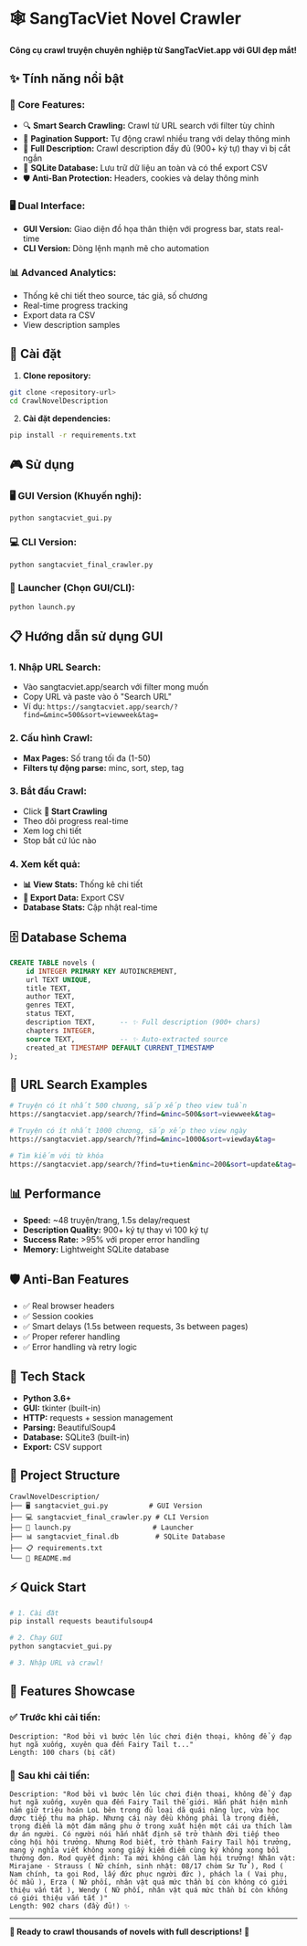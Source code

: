 # 🕸️ SangTacViet Novel Crawler

**Công cụ crawl truyện chuyên nghiệp từ SangTacViet.app với GUI đẹp mắt!**

## ✨ Tính năng nổi bật

### 🎯 **Core Features:**
- 🔍 **Smart Search Crawling:** Crawl từ URL search với filter tùy chỉnh
- 📄 **Pagination Support:** Tự động crawl nhiều trang với delay thông minh
- 📝 **Full Description:** Crawl description đầy đủ (900+ ký tự) thay vì bị cắt ngắn
- 💾 **SQLite Database:** Lưu trữ dữ liệu an toàn và có thể export CSV
- 🛡️ **Anti-Ban Protection:** Headers, cookies và delay thông minh

### 🖥️ **Dual Interface:**
- **GUI Version:** Giao diện đồ họa thân thiện với progress bar, stats real-time
- **CLI Version:** Dòng lệnh mạnh mẽ cho automation

### 📊 **Advanced Analytics:**
- Thống kê chi tiết theo source, tác giả, số chương
- Real-time progress tracking
- Export data ra CSV
- View description samples

## 🚀 Cài đặt

1. **Clone repository:**
```bash
git clone <repository-url>
cd CrawlNovelDescription
```

2. **Cài đặt dependencies:**
```bash
pip install -r requirements.txt
```

## 🎮 Sử dụng

### 🖥️ **GUI Version (Khuyến nghị):**
```bash
python sangtacviet_gui.py
```

### 💻 **CLI Version:**
```bash
python sangtacviet_final_crawler.py
```

### 🎯 **Launcher (Chọn GUI/CLI):**
```bash
python launch.py
```

## 📋 Hướng dẫn sử dụng GUI

### 1. **Nhập URL Search:**
- Vào sangtacviet.app/search với filter mong muốn
- Copy URL và paste vào ô "Search URL"
- Ví dụ: `https://sangtacviet.app/search/?find=&minc=500&sort=viewweek&tag=`

### 2. **Cấu hình Crawl:**
- **Max Pages:** Số trang tối đa (1-50)
- **Filters tự động parse:** minc, sort, step, tag

### 3. **Bắt đầu Crawl:**
- Click **🚀 Start Crawling**
- Theo dõi progress real-time
- Xem log chi tiết
- Stop bất cứ lúc nào

### 4. **Xem kết quả:**
- **📊 View Stats:** Thống kê chi tiết
- **💾 Export Data:** Export CSV
- **Database Stats:** Cập nhật real-time

## 🗄️ Database Schema

```sql
CREATE TABLE novels (
    id INTEGER PRIMARY KEY AUTOINCREMENT,
    url TEXT UNIQUE,
    title TEXT,
    author TEXT,
    genres TEXT,
    status TEXT,
    description TEXT,      -- ✨ Full description (900+ chars)
    chapters INTEGER,
    source TEXT,           -- ✨ Auto-extracted source
    created_at TIMESTAMP DEFAULT CURRENT_TIMESTAMP
);
```

## 🎯 URL Search Examples

```bash
# Truyện có ít nhất 500 chương, sắp xếp theo view tuần
https://sangtacviet.app/search/?find=&minc=500&sort=viewweek&tag=

# Truyện có ít nhất 1000 chương, sắp xếp theo view ngày
https://sangtacviet.app/search/?find=&minc=1000&sort=viewday&tag=

# Tìm kiếm với từ khóa
https://sangtacviet.app/search/?find=tu+tien&minc=200&sort=update&tag=
```

## 📊 Performance

- **Speed:** ~48 truyện/trang, 1.5s delay/request
- **Description Quality:** 900+ ký tự thay vì 100 ký tự
- **Success Rate:** >95% với proper error handling
- **Memory:** Lightweight SQLite database

## 🛡️ Anti-Ban Features

- ✅ Real browser headers
- ✅ Session cookies
- ✅ Smart delays (1.5s between requests, 3s between pages)
- ✅ Proper referer handling
- ✅ Error handling và retry logic

## 🔧 Tech Stack

- **Python 3.6+**
- **GUI:** tkinter (built-in)
- **HTTP:** requests + session management
- **Parsing:** BeautifulSoup4
- **Database:** SQLite3 (built-in)
- **Export:** CSV support

## 📁 Project Structure

```
CrawlNovelDescription/
├── 🖥️ sangtacviet_gui.py          # GUI Version
├── 💻 sangtacviet_final_crawler.py # CLI Version  
├── 🎯 launch.py                    # Launcher
├── 📊 sangtacviet_final.db         # SQLite Database
├── 📋 requirements.txt
└── 📖 README.md
```

## ⚡ Quick Start

```bash
# 1. Cài đặt
pip install requests beautifulsoup4

# 2. Chạy GUI
python sangtacviet_gui.py

# 3. Nhập URL và crawl!
```

## 🎉 Features Showcase

### ✅ **Trước khi cải tiến:**
```
Description: "Rod bởi vì bước lên lúc chơi điện thoại, không để ý đạp hụt ngã xuống, xuyên qua đến Fairy Tail t..."
Length: 100 chars (bị cắt)
```

### 🚀 **Sau khi cải tiến:**
```  
Description: "Rod bởi vì bước lên lúc chơi điện thoại, không để ý đạp hụt ngã xuống, xuyên qua đến Fairy Tail thế giới. Hắn phát hiện mình nắm giữ triệu hoán LoL bên trong đủ loại dã quái năng lực, vừa học được tiếp thu ma pháp. Nhưng cái này đều không phải là trọng điểm, trọng điểm là một đám mãng phu ở trong xuất hiện một cái ưa thích làm dự án người. Có người nói hắn nhất định sẽ trở thành đời tiếp theo công hội hội trưởng. Nhưng Rod biết, trở thành Fairy Tail hội trưởng, mang ý nghĩa viết không xong giấy kiểm điểm cùng ký không xong bồi thường đơn. Rod quyết định: Ta mới không cần làm hội trưởng! Nhân vật: Mirajane · Strauss ( Nữ chính, sinh nhật: 08/17 chòm Sư Tử ), Rod ( Nam chính, ta gọi Rod, lấy đức phục người đức ), phách la ( Vai phụ, ốc mẫu ), Erza ( Nữ phối, nhân vật quá mức thần bí còn không có giới thiệu vắn tắt ), Wendy ( Nữ phối, nhân vật quá mức thần bí còn không có giới thiệu vắn tắt )"
Length: 902 chars (đầy đủ!) ✨
```

---

**🎯 Ready to crawl thousands of novels with full descriptions!** 🚀
